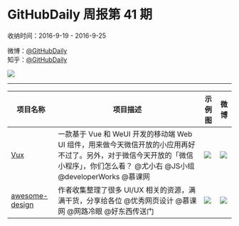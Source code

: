 # GitHubDaily 周报第 41 期

收纳时间：2016-9-19 - 2016-9-25

微博：[@GitHubDaily](https://weibo.com/GitHubDaily)    
知乎：[@GitHubDaily](https://www.zhihu.com/people/githubdaily)

![](https://raw.githubusercontent.com/GitHubDaily/GitHubDaily/master/assets/weixin.png)

---

项目名称 | 项目描述 | 示例图 | 微博
--- | --- | --- | ---
[Vux](https://github.com/airyland/vux) | 一款基于 Vue 和 WeUI 开发的移动端 Web UI 组件，用来做今天微信开放的小应用再好不过了。另外，对于微信今天开放的「微信小程序」，你们怎么看？ @尤小右 @JS小组 @developerWorks @慕课网 | ![](http://ww2.sinaimg.cn/large/006fiYtfjw1f826v24vqpj30ku3c5qay.jpg) | [![](https://raw.githubusercontent.com/GitHubDaily/GitHubDaily/master/assets/sina_logo.png)](https://weibo.com/5722964389/E9qtcqeKJ)
[awesome-design](https://github.com/gztchan/awesome-design) | 作者收集整理了很多 UI/UX 相关的资源，满满干货，分享给各位 @优秀网页设计 @慕课网 @网路冷眼 @好东西传送门 | ![](http://ww1.sinaimg.cn/large/006fiYtfjw1f7z6tvnptjj31hg7gyhdt.jpg) | [![](https://raw.githubusercontent.com/GitHubDaily/GitHubDaily/master/assets/sina_logo.png)](https://weibo.com/5722964389/E91Xvrre)
